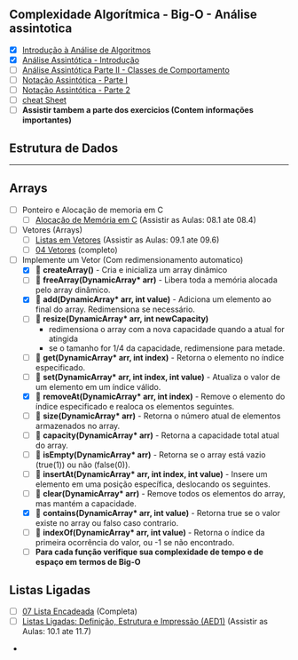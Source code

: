 ## Complexidade Algorítmica - Big-O - Análise assintotica
- [X] [Introdução à Análise de Algoritmos](https://www.youtube.com/watch?v=IPEKhjzFdTc&list=PLTYhWEH3DGrS9ExMLLVjg1pxQU4X63HgN&index=1&t=238s)
- [X] [Análise Assintótica - Introdução](https://www.youtube.com/watch?v=ng2UjX50KtI&list=PLTYhWEH3DGrS9ExMLLVjg1pxQU4X63HgN&index=2)
- [ ] [Análise Assintótica Parte II - Classes de Comportamento](https://www.youtube.com/watch?v=lqOiBNEvVZg&list=PLTYhWEH3DGrS9ExMLLVjg1pxQU4X63HgN&index=3)
- [ ] [Notação Assintótica - Parte I](https://www.youtube.com/watch?v=XkpZ_pUI1Wk&list=PLTYhWEH3DGrS9ExMLLVjg1pxQU4X63HgN&index=5)
- [ ] [Notação Assintótica - Parte 2](https://www.youtube.com/watch?v=-Srf2ILxGaE&list=PLTYhWEH3DGrS9ExMLLVjg1pxQU4X63HgN&index=7)
- [ ] [cheat Sheet](https://www.bigocheatsheet.com/)
- [ ] **Assistir tambem a parte dos exercicios (Contem informações importantes)**

## Estrutura de  Dados

---
## Arrays
- [ ] Ponteiro e Alocação de memoria em C
  - [ ] [Alocação de Memória em C](https://www.youtube.com/watch?v=eOqU-C9BuXQ&list=PL5TPkym335qztD0JofGEyVcdmlNf7arzE&index=29) (Assistir as Aulas: 08.1 ate 08.4)
- [ ] Vetores (Arrays)
  - [ ] [Listas em Vetores](https://www.youtube.com/watch?v=xsZIa6jf9e8&list=PL5TPkym335qztD0JofGEyVcdmlNf7arzE&index=33) (Assistir as Aulas: 09.1 ate 09.6)
  - [ ] [04 Vetores](https://www.youtube.com/watch?v=VWSqqTeVE0s&t) (completo)
- [ ] Implemente um Vetor (Com redimensionamento automatico)
  - [X] 📌 **createArray()** - Cria e inicializa um array dinâmico
  - [ ] 📌 **freeArray(DynamicArray\* arr)** - Libera toda a memória alocada pelo array dinâmico.
  - [X] 📌 **add(DynamicArray\* arr, int value)** - Adiciona um elemento ao final do array. Redimensiona se necessário.
  - [ ] 📌 **resize(DynamicArray\* arr, int newCapacity)** 
    - redimensiona o array com a nova capacidade quando a atual for atingida
    - se o tamanho for 1/4 da capacidade, redimensione para metade.
  - [ ] 📌 **get(DynamicArray\* arr, int index)** - Retorna o elemento no índice especificado.
  - [ ] 📌 **set(DynamicArray\* arr, int index, int value)** - Atualiza o valor de um elemento em um índice válido.
  - [X] 📌 **removeAt(DynamicArray\* arr, int index)** - Remove o elemento do índice especificado e realoca os elementos seguintes.
  - [ ] 📌 **size(DynamicArray\* arr)** - Retorna o número atual de elementos armazenados no array.
  - [ ] 📌 **capacity(DynamicArray\* arr)** - Retorna a capacidade total atual do array.
  - [ ] 📌 **isEmpty(DynamicArray\* arr)** - Retorna se o array está vazio (true(1)) ou não (false(0)).
  - [ ] 📌 **insertAt(DynamicArray\* arr, int index, int value)** - Insere um elemento em uma posição específica, deslocando os seguintes.
  - [ ] 📌 **clear(DynamicArray\* arr)** - Remove todos os elementos do array, mas mantém a capacidade.
  - [X] 📌 **contains(DynamicArray\* arr, int value)** - Retorna true se o valor existe no array ou  falso caso contrario.
  - [ ] 📌 **indexOf(DynamicArray\* arr, int value)** - Retorna o índice da primeira ocorrência do valor, ou -1 se não encontrado.
  - [ ] **Para cada função verifique sua complexidade de tempo e de espaço em termos de Big-O**

## Listas Ligadas
- [ ] [07 Lista Encadeada](https://www.youtube.com/watch?v=NDTEIPjNsdA&t=246s) (Completa)
- [ ] [Listas Ligadas: Definição, Estrutura e Impressão (AED1)](https://www.youtube.com/watch?v=M_khYZlf4Jw&list=PL5TPkym335qztD0JofGEyVcdmlNf7arzE&index=39) (Assistir as Aulas: 10.1 ate 11.7)
- 

